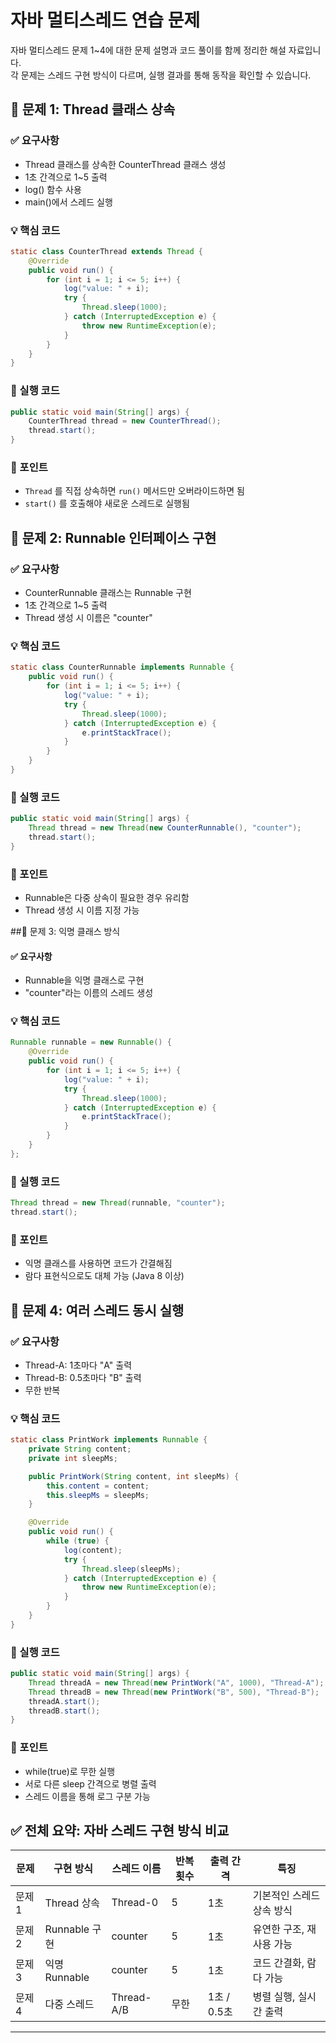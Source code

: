 # 자바 멀티스레드 연습 문제 
자바 멀티스레드 문제 1~4에 대한 문제 설명과 코드 풀이를 함께 정리한 해설 자료입니다.  
각 문제는 스레드 구현 방식이 다르며, 실행 결과를 통해 동작을 확인할 수 있습니다.

## 🧵 문제 1: Thread 클래스 상속
### ✅ 요구사항
- Thread 클래스를 상속한 CounterThread 클래스 생성
- 1초 간격으로 1~5 출력
- log() 함수 사용
- main()에서 스레드 실행
### 💡 핵심 코드
```java
static class CounterThread extends Thread {
    @Override
    public void run() {
        for (int i = 1; i <= 5; i++) {
            log("value: " + i);
            try {
                Thread.sleep(1000);
            } catch (InterruptedException e) {
                throw new RuntimeException(e);
            }
        }
    }
}
```

### 🧪 실행 코드
```java
public static void main(String[] args) {
    CounterThread thread = new CounterThread();
    thread.start();
}
```

### 📌 포인트
- `Thread` 를 직접 상속하면 `run()` 메서드만 오버라이드하면 됨
- `start()` 를 호출해야 새로운 스레드로 실행됨

## 🧵 문제 2: Runnable 인터페이스 구현
### ✅ 요구사항
- CounterRunnable 클래스는 Runnable 구현
- 1초 간격으로 1~5 출력
- Thread 생성 시 이름은 "counter"
### 💡 핵심 코드
```java
static class CounterRunnable implements Runnable {
    public void run() {
        for (int i = 1; i <= 5; i++) {
            log("value: " + i);
            try {
                Thread.sleep(1000);
            } catch (InterruptedException e) {
                e.printStackTrace();
            }
        }
    }
}
```

### 🧪 실행 코드
```java
public static void main(String[] args) {
    Thread thread = new Thread(new CounterRunnable(), "counter");
    thread.start();
}
```

### 📌 포인트
- Runnable은 다중 상속이 필요한 경우 유리함
- Thread 생성 시 이름 지정 가능

##🧵 문제 3: 익명 클래스 방식
#### ✅ 요구사항
- Runnable을 익명 클래스로 구현
- "counter"라는 이름의 스레드 생성
### 💡 핵심 코드
```java
Runnable runnable = new Runnable() {
    @Override
    public void run() {
        for (int i = 1; i <= 5; i++) {
            log("value: " + i);
            try {
                Thread.sleep(1000);
            } catch (InterruptedException e) {
                e.printStackTrace();
            }
        }
    }
};
```

### 🧪 실행 코드
```java
Thread thread = new Thread(runnable, "counter");
thread.start();
```

### 📌 포인트
- 익명 클래스를 사용하면 코드가 간결해짐
- 람다 표현식으로도 대체 가능 (Java 8 이상)

## 🧵 문제 4: 여러 스레드 동시 실행
### ✅ 요구사항
- Thread-A: 1초마다 "A" 출력
- Thread-B: 0.5초마다 "B" 출력
- 무한 반복
### 💡 핵심 코드
```java
static class PrintWork implements Runnable {
    private String content;
    private int sleepMs;

    public PrintWork(String content, int sleepMs) {
        this.content = content;
        this.sleepMs = sleepMs;
    }

    @Override
    public void run() {
        while (true) {
            log(content);
            try {
                Thread.sleep(sleepMs);
            } catch (InterruptedException e) {
                throw new RuntimeException(e);
            }
        }
    }
}
```

### 🧪 실행 코드
```java
public static void main(String[] args) {
    Thread threadA = new Thread(new PrintWork("A", 1000), "Thread-A");
    Thread threadB = new Thread(new PrintWork("B", 500), "Thread-B");
    threadA.start();
    threadB.start();
}
```

### 📌 포인트
- while(true)로 무한 실행
- 서로 다른 sleep 간격으로 병렬 출력
- 스레드 이름을 통해 로그 구분 가능

## ✅ 전체 요약: 자바 스레드 구현 방식 비교


| 문제   | 구현 방식       | 스레드 이름 | 반복 횟수 | 출력 간격     | 특징                      |
|--------|----------------|-------------|-----------|----------------|---------------------------|
| 문제 1 | Thread 상속     | Thread-0    | 5         | 1초            | 기본적인 스레드 상속 방식 |
| 문제 2 | Runnable 구현   | counter     | 5         | 1초            | 유연한 구조, 재사용 가능  |
| 문제 3 | 익명 Runnable   | counter     | 5         | 1초            | 코드 간결화, 람다 가능     |
| 문제 4 | 다중 스레드     | Thread-A/B  | 무한      | 1초 / 0.5초    | 병렬 실행, 실시간 출력     |

---


